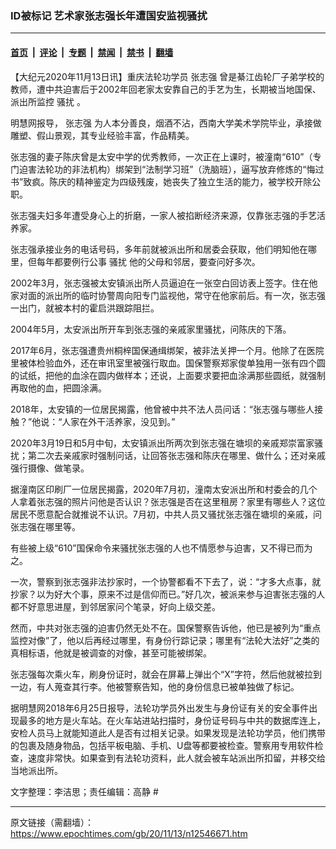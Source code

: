 ### ID被标记 艺术家张志强长年遭国安监视骚扰

---

#### [首页](../../../..?n12546671) &nbsp;|&nbsp; [评论](../../../../../epoch-comment?n12546671) &nbsp;|&nbsp; [专题](../../../../../epoch-special?n12546671) &nbsp;|&nbsp; [禁闻](../../../../../epoch-news?n12546671) &nbsp;|&nbsp; [禁书](../../../../../books?n12546671) &nbsp;|&nbsp; [翻墙](https://github.com/gfw-breaker/nogfw/blob/master/README.md?n12546671)


<div class="post_content" id="artbody" itemprop="articleBody">
 <!-- article content begin -->
 <p>
  【大纪元2020年11月13日讯】重庆法轮功学员
  <ok href="https://www.epochtimes.com/gb/tag/%E5%BC%A0%E5%BF%97%E5%BC%BA.html">
   张志强
  </ok>
  曾是綦江齿轮厂子弟学校的教师，遭中共迫害后于2002年回老家太安靠自己的手艺为生，长期被当地国保、派出所监控
  <ok href="https://www.epochtimes.com/gb/tag/%E9%AA%9A%E6%89%B0.html">
   骚扰
  </ok>
  。
 </p>
 <p>
  明慧网报导，
  <ok href="https://www.epochtimes.com/gb/tag/%E5%BC%A0%E5%BF%97%E5%BC%BA.html">
   张志强
  </ok>
  为人本分善良，烟酒不沾，西南大学美术学院毕业，承接做雕塑、假山景观，其专业经验丰富，作品精美。
 </p>
 <p>
  张志强的妻子陈庆曾是太安中学的优秀教师，一次正在上课时，被潼南“610”（专门迫害法轮功的非法机构）绑架到“法制学习班”（洗脑班），逼写放弃修炼的“悔过书”致疯。陈庆的精神鉴定为四级残废，她丧失了独立生活的能力，被学校开除公职。
 </p>
 <p>
  张志强夫妇多年遭受身心上的折磨，一家人被掐断经济来源，仅靠张志强的手艺活养家。
 </p>
 <p>
  张志强承接业务的电话号码，多年前就被派出所和居委会获取，他们明知他在哪里，但每年都要例行公事
  <ok href="https://www.epochtimes.com/gb/tag/%E9%AA%9A%E6%89%B0.html">
   骚扰
  </ok>
  他的父母和邻居，要查问好多次。
 </p>
 <p>
  2002年3月，张志强被太安镇派出所人员逼迫在一张空白回访表上签字。住在他家对面的派出所的临时协警周向阳专门监视他，常守在他家前后。有一次，张志强一出门，就被本村的霍启洪跟踪阻拦。
 </p>
 <p>
  2004年5月，太安派出所开车到张志强的亲戚家里骚扰，问陈庆的下落。
 </p>
 <p>
  2017年6月，张志强遭贵州桐梓国保通缉绑架，被非法关押一个月。他除了在医院里被体检验血外，还在审讯室里被强行取血。国保警察郑家俊单独用一张有四个圆的试纸，把他的血涂在圆内做样本；还说，上面要求要把血涂满那些圆纸，就强制再取他的血，把圆涂满。
 </p>
 <p>
  2018年，太安镇的一位居民揭露，他曾被中共不法人员问话：“张志强与哪些人接触？”他说：“人家在外干活养家，没见到。”
 </p>
 <p>
  2020年3月19日和5月中旬，太安镇派出所两次到张志强在塘坝的亲戚郑崇富家骚扰；第二次去亲戚家时强制问话，让回答张志强和陈庆在哪里、做什么；还对亲戚强行摄像、做笔录。
 </p>
 <p>
  据潼南区印刷厂一位居民揭露，2020年7月初，潼南太安派出所和村委会的几个人拿着张志强的照片问他是否认识？张志强是否在这里租房？家里有哪些人？这位居民不愿意配合就推说不认识。7月初，中共人员又骚扰张志强在塘坝的亲戚，问张志强在哪里等。
 </p>
 <p>
  有些被上级“610”国保命令来骚扰张志强的人也不情愿参与迫害，又不得已而为之。
 </p>
 <p>
  一次，警察到张志强非法抄家时，一个协警都看不下去了，说：“才多大点事，就抄家？以为好大个事，原来不过是信仰而已。”好几次，被派来参与迫害张志强的人都不好意思进屋，到邻居家问个笔录，好向上级交差。
 </p>
 <div class="ar_articleContent" id="ar_bArticleContent">
  <p>
   然而，中共对张志强的迫害仍然无处不在。国保警察告诉他，他已是被列为“重点监控对像”了，他以后再经过哪里，有身份行踪记录；哪里有“法轮大法好”之类的真相标语，他就是被调查的对像，甚至可能被绑架。
  </p>
  <p>
   张志强每次乘火车，刷身份证时，就会在屏幕上弹出个“X”字符，然后他就被拉到一边，有人蒐查其行李。他被警察告知，他的身份信息已被单独做了标记。
  </p>
  <p>
   据明慧网2018年6月25日报导，法轮功学员外出发生与身份证有关的安全事件出现最多的地方是火车站。在火车站进站扫描时，身份证号码与中共的数据库连上，安检人员马上就能知道此人是否有过相关记录。如果发现是法轮功学员，他们携带的包裹及随身物品，包括平板电脑、手机、U盘等都要被检查。警察用专用软件检查，速度非常快。如果查到有法轮功资料，此人就会被车站派出所扣留，并移交给当地派出所。
  </p>
  <p>
   文字整理：李洁思；责任编辑：高静 #
  </p>
 </div>
 <!-- article content end -->
 <div id="below_article_ad">
 </div>
</div>


---

原文链接（需翻墙）：https://www.epochtimes.com/gb/20/11/13/n12546671.htm